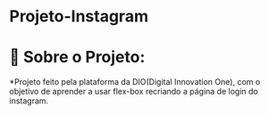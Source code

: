 # Projeto-Instagram

<h1>📝 Sobre o Projeto:</h1>
<p> *Projeto feito pela plataforma da DIO(Digital Innovation One),
    com o objetivo de aprender a usar flex-box recriando a página de login do instagram.</p>
